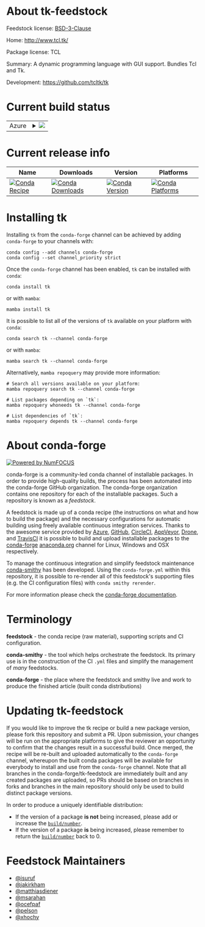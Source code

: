 About tk-feedstock
==================

Feedstock license: [BSD-3-Clause](https://github.com/conda-forge/tk-feedstock/blob/main/LICENSE.txt)

Home: http://www.tcl.tk/

Package license: TCL

Summary: A dynamic programming language with GUI support.  Bundles Tcl and Tk.

Development: https://github.com/tcltk/tk

Current build status
====================


<table>
    
  <tr>
    <td>Azure</td>
    <td>
      <details>
        <summary>
          <a href="https://dev.azure.com/conda-forge/feedstock-builds/_build/latest?definitionId=2081&branchName=main">
            <img src="https://dev.azure.com/conda-forge/feedstock-builds/_apis/build/status/tk-feedstock?branchName=main">
          </a>
        </summary>
        <table>
          <thead><tr><th>Variant</th><th>Status</th></tr></thead>
          <tbody><tr>
              <td>linux_64_tk_variantnoxft</td>
              <td>
                <a href="https://dev.azure.com/conda-forge/feedstock-builds/_build/latest?definitionId=2081&branchName=main">
                  <img src="https://dev.azure.com/conda-forge/feedstock-builds/_apis/build/status/tk-feedstock?branchName=main&jobName=linux&configuration=linux%20linux_64_tk_variantnoxft" alt="variant">
                </a>
              </td>
            </tr><tr>
              <td>linux_64_tk_variantxft</td>
              <td>
                <a href="https://dev.azure.com/conda-forge/feedstock-builds/_build/latest?definitionId=2081&branchName=main">
                  <img src="https://dev.azure.com/conda-forge/feedstock-builds/_apis/build/status/tk-feedstock?branchName=main&jobName=linux&configuration=linux%20linux_64_tk_variantxft" alt="variant">
                </a>
              </td>
            </tr><tr>
              <td>linux_aarch64_tk_variantnoxft</td>
              <td>
                <a href="https://dev.azure.com/conda-forge/feedstock-builds/_build/latest?definitionId=2081&branchName=main">
                  <img src="https://dev.azure.com/conda-forge/feedstock-builds/_apis/build/status/tk-feedstock?branchName=main&jobName=linux&configuration=linux%20linux_aarch64_tk_variantnoxft" alt="variant">
                </a>
              </td>
            </tr><tr>
              <td>linux_aarch64_tk_variantxft</td>
              <td>
                <a href="https://dev.azure.com/conda-forge/feedstock-builds/_build/latest?definitionId=2081&branchName=main">
                  <img src="https://dev.azure.com/conda-forge/feedstock-builds/_apis/build/status/tk-feedstock?branchName=main&jobName=linux&configuration=linux%20linux_aarch64_tk_variantxft" alt="variant">
                </a>
              </td>
            </tr><tr>
              <td>linux_ppc64le_tk_variantnoxft</td>
              <td>
                <a href="https://dev.azure.com/conda-forge/feedstock-builds/_build/latest?definitionId=2081&branchName=main">
                  <img src="https://dev.azure.com/conda-forge/feedstock-builds/_apis/build/status/tk-feedstock?branchName=main&jobName=linux&configuration=linux%20linux_ppc64le_tk_variantnoxft" alt="variant">
                </a>
              </td>
            </tr><tr>
              <td>linux_ppc64le_tk_variantxft</td>
              <td>
                <a href="https://dev.azure.com/conda-forge/feedstock-builds/_build/latest?definitionId=2081&branchName=main">
                  <img src="https://dev.azure.com/conda-forge/feedstock-builds/_apis/build/status/tk-feedstock?branchName=main&jobName=linux&configuration=linux%20linux_ppc64le_tk_variantxft" alt="variant">
                </a>
              </td>
            </tr><tr>
              <td>osx_64</td>
              <td>
                <a href="https://dev.azure.com/conda-forge/feedstock-builds/_build/latest?definitionId=2081&branchName=main">
                  <img src="https://dev.azure.com/conda-forge/feedstock-builds/_apis/build/status/tk-feedstock?branchName=main&jobName=osx&configuration=osx%20osx_64_" alt="variant">
                </a>
              </td>
            </tr><tr>
              <td>osx_arm64</td>
              <td>
                <a href="https://dev.azure.com/conda-forge/feedstock-builds/_build/latest?definitionId=2081&branchName=main">
                  <img src="https://dev.azure.com/conda-forge/feedstock-builds/_apis/build/status/tk-feedstock?branchName=main&jobName=osx&configuration=osx%20osx_arm64_" alt="variant">
                </a>
              </td>
            </tr><tr>
              <td>win_64</td>
              <td>
                <a href="https://dev.azure.com/conda-forge/feedstock-builds/_build/latest?definitionId=2081&branchName=main">
                  <img src="https://dev.azure.com/conda-forge/feedstock-builds/_apis/build/status/tk-feedstock?branchName=main&jobName=win&configuration=win%20win_64_" alt="variant">
                </a>
              </td>
            </tr><tr>
              <td>win_arm64</td>
              <td>
                <a href="https://dev.azure.com/conda-forge/feedstock-builds/_build/latest?definitionId=2081&branchName=main">
                  <img src="https://dev.azure.com/conda-forge/feedstock-builds/_apis/build/status/tk-feedstock?branchName=main&jobName=win&configuration=win%20win_arm64_" alt="variant">
                </a>
              </td>
            </tr>
          </tbody>
        </table>
      </details>
    </td>
  </tr>
</table>

Current release info
====================

| Name | Downloads | Version | Platforms |
| --- | --- | --- | --- |
| [![Conda Recipe](https://img.shields.io/badge/recipe-tk-green.svg)](https://anaconda.org/conda-forge/tk) | [![Conda Downloads](https://img.shields.io/conda/dn/conda-forge/tk.svg)](https://anaconda.org/conda-forge/tk) | [![Conda Version](https://img.shields.io/conda/vn/conda-forge/tk.svg)](https://anaconda.org/conda-forge/tk) | [![Conda Platforms](https://img.shields.io/conda/pn/conda-forge/tk.svg)](https://anaconda.org/conda-forge/tk) |

Installing tk
=============

Installing `tk` from the `conda-forge` channel can be achieved by adding `conda-forge` to your channels with:

```
conda config --add channels conda-forge
conda config --set channel_priority strict
```

Once the `conda-forge` channel has been enabled, `tk` can be installed with `conda`:

```
conda install tk
```

or with `mamba`:

```
mamba install tk
```

It is possible to list all of the versions of `tk` available on your platform with `conda`:

```
conda search tk --channel conda-forge
```

or with `mamba`:

```
mamba search tk --channel conda-forge
```

Alternatively, `mamba repoquery` may provide more information:

```
# Search all versions available on your platform:
mamba repoquery search tk --channel conda-forge

# List packages depending on `tk`:
mamba repoquery whoneeds tk --channel conda-forge

# List dependencies of `tk`:
mamba repoquery depends tk --channel conda-forge
```


About conda-forge
=================

[![Powered by
NumFOCUS](https://img.shields.io/badge/powered%20by-NumFOCUS-orange.svg?style=flat&colorA=E1523D&colorB=007D8A)](https://numfocus.org)

conda-forge is a community-led conda channel of installable packages.
In order to provide high-quality builds, the process has been automated into the
conda-forge GitHub organization. The conda-forge organization contains one repository
for each of the installable packages. Such a repository is known as a *feedstock*.

A feedstock is made up of a conda recipe (the instructions on what and how to build
the package) and the necessary configurations for automatic building using freely
available continuous integration services. Thanks to the awesome service provided by
[Azure](https://azure.microsoft.com/en-us/services/devops/), [GitHub](https://github.com/),
[CircleCI](https://circleci.com/), [AppVeyor](https://www.appveyor.com/),
[Drone](https://cloud.drone.io/welcome), and [TravisCI](https://travis-ci.com/)
it is possible to build and upload installable packages to the
[conda-forge](https://anaconda.org/conda-forge) [anaconda.org](https://anaconda.org/)
channel for Linux, Windows and OSX respectively.

To manage the continuous integration and simplify feedstock maintenance
[conda-smithy](https://github.com/conda-forge/conda-smithy) has been developed.
Using the ``conda-forge.yml`` within this repository, it is possible to re-render all of
this feedstock's supporting files (e.g. the CI configuration files) with ``conda smithy rerender``.

For more information please check the [conda-forge documentation](https://conda-forge.org/docs/).

Terminology
===========

**feedstock** - the conda recipe (raw material), supporting scripts and CI configuration.

**conda-smithy** - the tool which helps orchestrate the feedstock.
                   Its primary use is in the construction of the CI ``.yml`` files
                   and simplify the management of *many* feedstocks.

**conda-forge** - the place where the feedstock and smithy live and work to
                  produce the finished article (built conda distributions)


Updating tk-feedstock
=====================

If you would like to improve the tk recipe or build a new
package version, please fork this repository and submit a PR. Upon submission,
your changes will be run on the appropriate platforms to give the reviewer an
opportunity to confirm that the changes result in a successful build. Once
merged, the recipe will be re-built and uploaded automatically to the
`conda-forge` channel, whereupon the built conda packages will be available for
everybody to install and use from the `conda-forge` channel.
Note that all branches in the conda-forge/tk-feedstock are
immediately built and any created packages are uploaded, so PRs should be based
on branches in forks and branches in the main repository should only be used to
build distinct package versions.

In order to produce a uniquely identifiable distribution:
 * If the version of a package **is not** being increased, please add or increase
   the [``build/number``](https://docs.conda.io/projects/conda-build/en/latest/resources/define-metadata.html#build-number-and-string).
 * If the version of a package **is** being increased, please remember to return
   the [``build/number``](https://docs.conda.io/projects/conda-build/en/latest/resources/define-metadata.html#build-number-and-string)
   back to 0.

Feedstock Maintainers
=====================

* [@isuruf](https://github.com/isuruf/)
* [@jakirkham](https://github.com/jakirkham/)
* [@matthiasdiener](https://github.com/matthiasdiener/)
* [@msarahan](https://github.com/msarahan/)
* [@ocefpaf](https://github.com/ocefpaf/)
* [@pelson](https://github.com/pelson/)
* [@xhochy](https://github.com/xhochy/)

